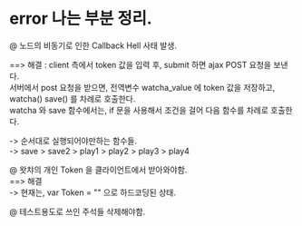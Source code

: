 # error 나는 부분 정리.

@ 노드의 비동기로 인한 Callback Hell 사태 발생. <br>

==> 해결 : client 측에서 token 값을 입력 후, submit 하면 ajax POST 요청을 보낸다. <br>
서버에서 post 요청을 받으면, 전역변수 watcha_value 에 token 값을 저장하고, watcha() save() 를 차례로 호출한다. <br>
watcha 와 save 함수에서는, if 문을 사용해서 조건을 걸어 다음 함수를 차례로 호출한다.
<br>

-> 순서대로 실행되어야만하는 함수들. <br>
-> save > save2 > play1 > play2 > play3 > play4



@ 왓챠의 개인 Token 을 클라이언트에서 받아와야함. <br>
==> 해결
<br>
-> 현재는, var Token = "" 으로 하드코딩된 상태.



@ 테스트용도로 쓰인 주석들 삭제해야함.
